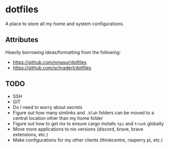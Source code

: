 # dotfiles
A place to store all my home and system configurations.

## Attributes
Heavily borrowing ideas/formatting from the following:
- https://github.com/nmasur/dotfiles
- https://github.com/schradert/dotfiles

## TODO
- SSH
- GIT
- Do I need to worry about secrets
- Figure out how many simlinks and `.blah` folders can be moved to a central location other than my home folder
- Figure out how to get nix to ensure cargo installs `tpi` and `trunk` globally
- Move more applications to nix versions (discord, brave, brave extensions, etc.)
- Make configurations for my other clients (thinkcentre, rasperry pi, etc.)
